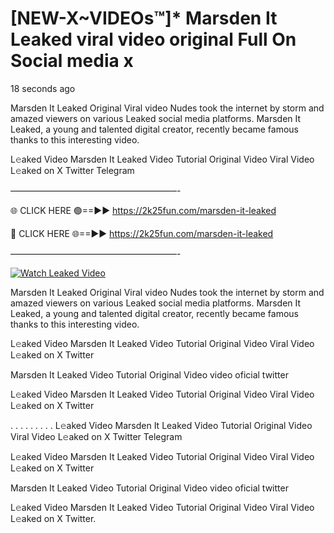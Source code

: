 # [NEW-X~VIDEOs™]* Marsden It Leaked viral video original Full On Social media x

18 seconds ago

Marsden It Leaked Original Viral video Nudes took the internet by storm and amazed viewers on various Leaked social media platforms. Marsden It Leaked, a young and talented digital creator, recently became famous thanks to this interesting video.

L𝚎aked Video Marsden It Leaked Video Tutorial Original Video Viral Video L𝚎aked on X Twitter Telegram

———————————————————-

🌐 CLICK HERE 🟢==►► https://2k25fun.com/marsden-it-leaked

🔴 CLICK HERE 🌐==►► https://2k25fun.com/marsden-it-leaked

———————————————————-

[![Watch Leaked Video](https://miro.medium.com/v2/resize:fit:828/format:webp/1*cilzJN44JGOrTw9NJCrNHA.gif "Watch Leaked Video")](https://2k25fun.com/marsden-it-leaked)

Marsden It Leaked Original Viral video Nudes took the internet by storm and amazed viewers on various Leaked social media platforms. Marsden It Leaked, a young and talented digital creator, recently became famous thanks to this interesting video.

L𝚎aked Video Marsden It Leaked Video Tutorial Original Video Viral Video L𝚎aked on X Twitter

Marsden It Leaked Video Tutorial Original Video video oficial twitter

L𝚎aked Video Marsden It Leaked Video Tutorial Original Video Viral Video L𝚎aked on X Twitter

. . . . . . . . . L𝚎aked Video Marsden It Leaked Video Tutorial Original Video Viral Video L𝚎aked on X Twitter Telegram

L𝚎aked Video Marsden It Leaked Video Tutorial Original Video Viral Video L𝚎aked on X Twitter

Marsden It Leaked Video Tutorial Original Video video oficial twitter

L𝚎aked Video Marsden It Leaked Video Tutorial Original Video Viral Video L𝚎aked on X Twitter.